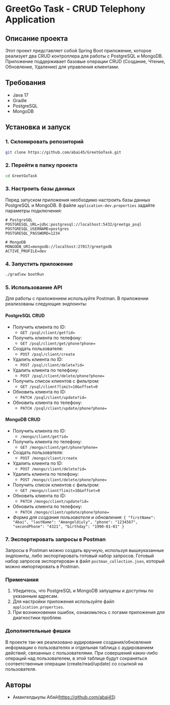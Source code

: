 # GreetGo Task - CRUD Telephony Application

## Описание проекта

Этот проект представляет собой Spring Boot приложение, которое реализует два CRUD контроллера для работы с PostgreSQL и MongoDB. 
Приложение поддерживает базовые операции CRUD (Создание, Чтение, Обновление, Удаление) для управления клиентами.

## Требования

- Java 17
- Gradle
- PostgreSQL
- MongoDB

## Установка и запуск

### 1. Склонировать репозиторий

```sh
git clone https://github.com/abai45/GreetGoTask.git
```

### 2. Перейти в папку проекта

```sh
cd GreetGoTask
```

### 3. Настроить базы данных

Перед запуском приложения необходимо настроить базы данных PostgreSQL и MongoDB. В файле `application-dev.properties` задайте параметры подключения:

```properties
# PostgreSQL
POSTGRESQL_URL=jdbc:postgresql://localhost:5432/greetgo_psql
POSTGRESQL_USERNAME=postgres
POSTGRESQL_PASSWORD=1234

# MongoDB
MONGODB_URI=mongodb://localhost:27017/greetgodb
ACTIVE_PROFILE=dev
```

### 4. Запустить приложение

```sh
./gradlew bootRun
```

### 5. Использование API

Для работы с приложением используйте Postman. В приложении реализованы следующие эндпоинты:

#### PostgreSQL CRUD

- Получить клиента по ID:
  - `GET /psql/client/get?id= `
- Получить клиента по телефону:
  - `GET /psql/client/get/phone?phone= `
- Создать пользователя:
  - `POST /psql/client/create`
- Удалить клиента по ID:
  - `POST /psql/client/delete?id= `
- Удалить клиента по телефону:
  - `POST /psql/client/delete/phone?phone= `
- Получить список клиентов с фильтром:
  - `GET /psql/client?limit=10&offset=0`
- Обновить клиента по ID:
  - `PATCH /psql/client/update?id= `
- Обновить клиента по телефону:
  - `PATCH /psql/client/update/phone?phone= `

#### MongoDB CRUD

- Получить клиента по ID:
  - `/mongo/client/get?id= `
- Получить клиента по телефону:
  - `GET /mongo/client/get/phone?phone= `
- Создать пользователя:
  - `POST /mongo/client/create`
- Удалить клиента по ID:
  - `POST /mongo/client/delete?id= `
- Удалить клиента по телефону:
  - `POST /mongo/client/delete/phone?phone= `
- Получить список клиентов с фильтром:
  - `GET /mongo/client?limit=10&offset=0`
- Обновить клиента по ID:
  - `PATCH /mongo/client/update?id= `
- Обновить клиента по телефону:
  - `PATCH /mongo/client/update/phone?phone= `
- *Форма для создания пользователя и обновления:*
  `{
  "firstName": "Abai",
  "lastName": "Amangeldiuly",
  "phone": "1234567",
  "secondPhone": "4321",
  "birthday": "1990-01-01"
  }`
  
### 7. Экспортировать запросы в Postman

Запросы в Postman можно создать вручную, используя вышеуказанные эндпоинты, либо экспортировать готовый набор запросов. Готовый набор запросов экспортирован в файл `postman_collection.json`, который можно импортировать в Postman.

### Примечания

1. Убедитесь, что PostgreSQL и MongoDB запущены и доступны по указанным адресам.
2. Для настройки приложения используйте файл `application.properties`.
3. При возникновении ошибок, ознакомьтесь с логами приложения для диагностики проблем.

### Дополнительные фишки

В проекте так-же реализовано аудирование создания/обновления информации о пользователях и отдельная таблица с аудированием действий, связанных с пользователями. При совершений каких-либо операций над пользователем, в этой таблице будут сохраняться соответственные операции (create/read/update) со ссылкой на пользователя.

## Авторы

- Амангелдыулы Абай(https://github.com/abai45)
